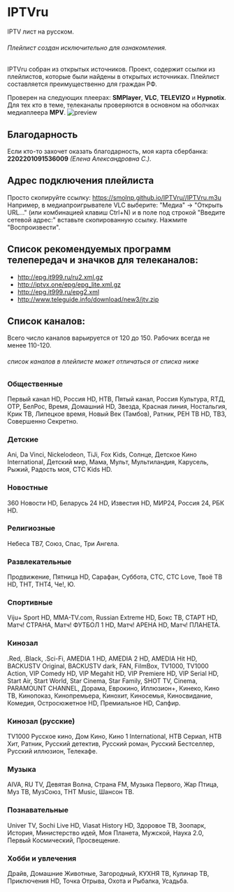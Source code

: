 # IPTVru
IPTV лист на русском.
###### Плейлист создан исключительно для ознакомления.
IPTVru собран из открытых источников. Проект, содержит ссылки из плейлистов, которые были найдены в открытых источниках. Плейлист составляется преимущественно для граждан РФ.

Проверен на следующих плеерах: **SMPlayer**, **VLC**, **TELEVIZO** и **Hypnotix**. Для тех кто в теме, телеканалы проверяются в основном на оболчках медиаплеера **MPV**.
  <img src="[https://github.com/smolnp/Снимок экрана от 2023-11-29 17-37-58.png](https://github.com/smolnp/IPTVru/blob/gh-pages/Снимок%20экрана%20от%202023-11-29%2017-37-58.png)" alt="preview"/>
## Благодарность
Если кто-то захочет оказать благодарность, моя карта сбербанка: **2202201091536009** *(Елена Александровна С.)*.
## Адрес подключения плейлиста
Просто скопируйте ссылку: https://smolnp.github.io/IPTVru//IPTVru.m3u 
Например, в медиапроигрывателе VLC выберите: "Медиа" -> "Открыть URL..." (или комбинацией клавиш Ctrl+N) и в поле под строкой "Введите сетевой адрес:" вставьте скопированную ссылку. Нажмите "Воспроизвести".
## Список рекомендуемых программ телепередач и значков для телеканалов:
* http://epg.it999.ru/ru2.xml.gz
* http://iptvx.one/epg/epg_lite.xml.gz
* http://epg.it999.ru/epg2.xml
* http://www.teleguide.info/download/new3/jtv.zip
## Список каналов:
Всего число каналов варьируется от 120 до 150. Рабочих всегда не менее 110-120.
###### список каналов в плейлисте может отличаться от списка ниже
### Общественные
Первый канал HD, Россия HD, НТВ, Пятый канал, Россия Культура, RTД, ОТР, БелРос, Время, Домашний HD, Звезда, Красная линия, Ностальгия, Крик ТВ, Липецкое время, Новый Век (Тамбов), Ратник, РЕН ТВ HD, ТВ3, Совершенно Секретно.
### Детские
Ani, Da Vinci, Nickelodeon, TiJi, Fox Kids, Солнце, Детское Кино International, Детский мир, Мама, Мульт, Мультиландия, Карусель, Рыжий, Радость моя, СТС Kids HD.
### Новостные
360 Новости HD, Беларусь 24 HD, Известия HD, МИР24, Россия 24, РБК HD.
### Религиозные
Небеса ТВ7, Союз, Спас, Три Ангела.
### Развлекательные
Продвижение, Пятница HD, Сарафан, Суббота, СТС, СТС Love, Твоё ТВ HD, ТНТ, ТНТ4, Че!, Ю.
### Спортивные
Viju+ Sport HD, MMA-TV.com, Russian Extreme HD, Бокс ТВ, СТАРТ HD, Матч! СТРАНА, Матч! ФУТБОЛ 1 HD, Матч! АРЕНА HD, Матч! ПЛАНЕТА.
### Кинозал
.Red, .Black, .Sci-Fi, AMEDIA 1 HD, AMEDIA 2 HD, AMEDIA Hit HD, BACKUSTV Original, BACKUSTV dark, FAN, FilmBox, TV1000, TV1000 Action, VIP Comedy HD, VIP Megahit HD, VIP Premiere HD, VIP Serial HD, Start Air, Start World, Star Cinema, Star Family, SHOT TV, Cinema, PARAMOUNT CHANNEL, Дорама, Еврокино, Иллюзион+, Кинеко, Кино ТВ, Кинопоказ, Кинопремьера, Кинохит, Киносемья, Киносвидание, Комедия, Остросюжетное HD, Премиальное HD, Сапфир.
### Кинозал (русские)
TV1000 Русское кино, Дом Кино, Кино 1 International, НТВ Сериал, НТВ Хит, Ратник, Русский детектив, Русский роман, Русский Бестселлер, Русский иллюзион, Телекафе.
### Музыка
AIVA, RU TV, Девятая Волна, Страна FM, Музыка Первого, Жар Птица, Муз ТВ, МузСоюз, ТНТ Music, Шансон ТВ.
### Познавательные
Univer TV, Sochi Live HD, Viasat History HD, Здоровое ТВ, Зоопарк, История, Министерство идей, Моя Планета, Мужской, Наука 2.0, Первый Космический, Просвещение.
### Хобби и увлечения
Драйв, Домашние Животные, Загородный, КУХНЯ ТВ, Кулинар ТВ, Приключения HD, Точка Отрыва, Охота и Рыбалка, Усадьба.

